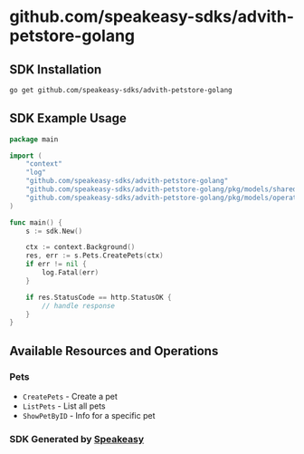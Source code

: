 # github.com/speakeasy-sdks/advith-petstore-golang

<!-- Start SDK Installation -->
## SDK Installation

```bash
go get github.com/speakeasy-sdks/advith-petstore-golang
```
<!-- End SDK Installation -->

## SDK Example Usage
<!-- Start SDK Example Usage -->
```go
package main

import (
    "context"
    "log"
    "github.com/speakeasy-sdks/advith-petstore-golang"
    "github.com/speakeasy-sdks/advith-petstore-golang/pkg/models/shared"
    "github.com/speakeasy-sdks/advith-petstore-golang/pkg/models/operations"
)

func main() {
    s := sdk.New()

    ctx := context.Background()
    res, err := s.Pets.CreatePets(ctx)
    if err != nil {
        log.Fatal(err)
    }

    if res.StatusCode == http.StatusOK {
        // handle response
    }
}
```
<!-- End SDK Example Usage -->

<!-- Start SDK Available Operations -->
## Available Resources and Operations


### Pets

* `CreatePets` - Create a pet
* `ListPets` - List all pets
* `ShowPetByID` - Info for a specific pet
<!-- End SDK Available Operations -->

### SDK Generated by [Speakeasy](https://docs.speakeasyapi.dev/docs/using-speakeasy/client-sdks)
